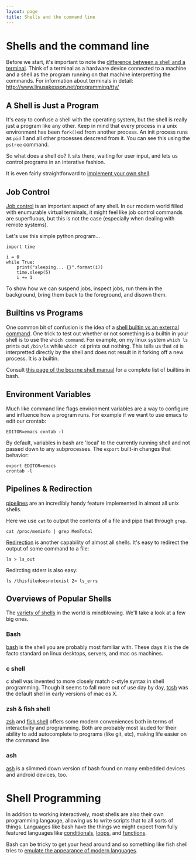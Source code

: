 ```yaml
---
layout: page
title: Shells and the command line
---
```


# Shells and the command line

Before we start, it's important to note the [difference between a shell and a terminal]( http://unix.stackexchange.com/questions/4126/what-is-the-exact-difference-between-a-terminal-a-shell-a-tty-and-a-con). Think of a terminal as a hardware device connected to a machine and a shell as the program running on that machine interpretting the commands. For information about terminals in detail: http://www.linusakesson.net/programming/tty/


## A Shell is Just a Program

It's easy to confuse a shell with the operating system, but the shell is really just a program like any other. Keep in mind that every process in a unix environment has been `fork()`ed from another process. An init process runs as `pid` 1 and all other processes descrend from it. You can see this using the `pstree` command.

So what does a shell do? It sits there, waiting for user input, and lets us control programs in an interative fashion.

It is even fairly straightforward to [implement your own shell](http://www.gnu.org/software/libc/manual/html_node/Implementing-a-Shell.html#Implementing-a-Shell).

## Job Control

[Job control](http://www.tldp.org/LDP/abs/html/x9644.html) is an important aspect of any shell. In our modern world filled with enumurable virtual terminals, it might feel like job control commands are superfluous, but this is not the case (especially when dealing with remote systems).

Let's use this simple python program...

```
import time

i = 0
while True:
    print("sleeping... {}".format(i))
    time.sleep(5)
    i += 1
```
To show how we can suspend jobs, inspect jobs, run them in the background, bring them back to the foreground, and disown them.


## Builtins vs Programs

One common bit of confusion is the idea of a [shell builtin vs an external command](http://unix.stackexchange.com/questions/11454/what-is-the-difference-between-a-builtin-command-and-one-that-is-not).  One trick to test out whether or not something is a builtin in your shell is to use the `which command`. For example, on my linux system `which ls` prints out `/bin/ls` while `which cd` prints out nothing. This tells us that `cd` is interpretted directly by the shell and does not result in it forking off a new process. It is a builtin.

Consult [this page of the bourne shell manual](http://www.gnu.org/software/bash/manual/html_node/Bourne-Shell-Builtins.html#Bourne-Shell-Builtins) for a complete list of builtins in bash.

## Environment Variables

Much like command line flags environment variables are a way to configure and influence how a program runs. For example if we want to use emacs to edit our crontab:

```
EDITOR=emacs contab -l
```

By default, variables in bash are 'local' to the currently running shell and not passed down to any subprocesses. The `export` built-in changes that behavior:

```
export EDITOR=emacs
crontab -l
```

## Pipelines & Redirection

[pipelines](https://en.wikipedia.org/wiki/Pipeline_%28Unix%29) are an incredibly handy feature implemented in almost all unix shells.

Here we use `cat` to output the contents of a file and pipe that through `grep`.
```
cat /proc/meminfo | grep MemTotal
```

[Redirection](http://tldp.org/HOWTO/Bash-Prog-Intro-HOWTO-3.html#ss3.1) is another capability of almost all shells. It's easy to redirect the output of some command to a file:

```
ls > ls_out
```

Redircting stderr is also easy:
```
ls /thisfiledoesnotexist 2> ls_errs
```

## Overviews of Popular Shells

The [variety of shells](http://www.in-ulm.de/~mascheck/various/shells/) in the world is mindblowing. We'll take a look at a few big ones.

### Bash

[bash](http://www.tldp.org/LDP/Bash-Beginners-Guide/html/) is the shell you are probably most familiar with. These days it is the de facto standard on linux desktops, servers, and mac os machines. 

### c shell

c shell was invented to more closely match c-style syntax in shell programming. Though it seems to fall more out of use day by day, [tcsh](http://www.tcsh.org/Welcome) was the default shell in early versions of mac os X.

### zsh & fish shell

[zsh](http://www.zsh.org/) and [fish shell](https://fishshell.com/) offers some modern conveniences both in terms of interactivity and programming. Both are probably most lauded for their ability to add autocomplete to programs (like git, etc), making life easier on the command line.

### ash

[ash](https://en.wikipedia.org/wiki/Almquist_shell) is a slimmed down version of bash found on many embedded devices and android devices, too.

# Shell Programming

In addition to working interactively, most shells are also their own programming langauge, allowing us to write scripts that to all sorts of things. Languages like bash have the things we might expect from fully featured languages like [conditionals](http://tldp.org/HOWTO/Bash-Prog-Intro-HOWTO-6.html), [loops](http://tldp.org/HOWTO/Bash-Prog-Intro-HOWTO-7.html), and [functions](http://tldp.org/HOWTO/Bash-Prog-Intro-HOWTO-8.html).

Bash can be tricky to get your head around and so something like fish shell tries to [emulate the appearance of modern languages](http://fishshell.com/docs/current/tutorial.html#tut_conditionals).
